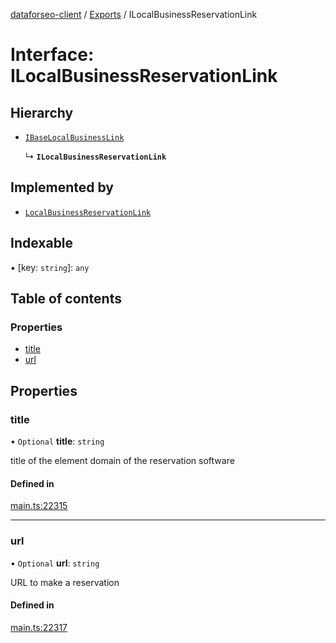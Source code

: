 [dataforseo-client](../README.md) / [Exports](../modules.md) / ILocalBusinessReservationLink

# Interface: ILocalBusinessReservationLink

## Hierarchy

- [`IBaseLocalBusinessLink`](IBaseLocalBusinessLink.md)

  ↳ **`ILocalBusinessReservationLink`**

## Implemented by

- [`LocalBusinessReservationLink`](../classes/LocalBusinessReservationLink.md)

## Indexable

▪ [key: `string`]: `any`

## Table of contents

### Properties

- [title](ILocalBusinessReservationLink.md#title)
- [url](ILocalBusinessReservationLink.md#url)

## Properties

### title

• `Optional` **title**: `string`

title of the element
domain of the reservation software

#### Defined in

[main.ts:22315](https://github.com/dataforseo/TypeScriptClient/blob/7ca1aa4/main.ts#L22315)

___

### url

• `Optional` **url**: `string`

URL to make a reservation

#### Defined in

[main.ts:22317](https://github.com/dataforseo/TypeScriptClient/blob/7ca1aa4/main.ts#L22317)
